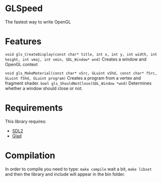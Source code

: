 # GLSpeed
 The fastest way to write OpenGL

# Features
`void gls_CreateDisplay(const char* title, int x, int y, int width, int height, int vmaj, int vmin, SDL_Window* wnd)` Creates a window and OpenGL context

`void gls_MakeMaterial(const char* vSrc, GLuint vShd, const char* fSrc, GLuint fShd, GLuint program)` Creates a program from a vertex and fragment shader.
`bool gls_ShouldNotClose(SDL_Window *wnd)` Determines whether a window should close or not.

# Requirements
This library requires:
- [SDL2](https://www.libsdl.org/)
- [Glad](https://gen.glad.sh/)

# Compilation
In order to compile you need to type:
`make compile`
wait a bit,
`make libset`
and then the library and include will appear in the bin folder.